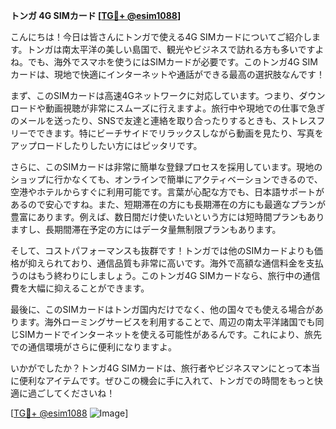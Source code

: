 **トンガ 4G SIMカード [[TG💪+ @esim1088](https://t.me/s/esim1088)]**

こんにちは！今日は皆さんにトンガで使える4G SIMカードについてご紹介します。トンガは南太平洋の美しい島国で、観光やビジネスで訪れる方も多いですよね。でも、海外でスマホを使うにはSIMカードが必要です。このトンガ4G SIMカードは、現地で快適にインターネットや通話ができる最高の選択肢なんです！

まず、このSIMカードは高速4Gネットワークに対応しています。つまり、ダウンロードや動画視聴が非常にスムーズに行えますよ。旅行中や現地での仕事で急ぎのメールを送ったり、SNSで友達と連絡を取り合ったりするときも、ストレスフリーでできます。特にビーチサイドでリラックスしながら動画を見たり、写真をアップロードしたりしたい方にはピッタリです。

さらに、このSIMカードは非常に簡単な登録プロセスを採用しています。現地のショップに行かなくても、オンラインで簡単にアクティベーションできるので、空港やホテルからすぐに利用可能です。言葉が心配な方でも、日本語サポートがあるので安心ですね。また、短期滞在の方にも長期滞在の方にも最適なプランが豊富にあります。例えば、数日間だけ使いたいという方には短時間プランもありますし、長期間滞在予定の方にはデータ量無制限プランもあります。

そして、コストパフォーマンスも抜群です！トンガでは他のSIMカードよりも価格が抑えられており、通信品質も非常に高いです。海外で高額な通信料金を支払うのはもう終わりにしましょう。このトンガ4G SIMカードなら、旅行中の通信費を大幅に抑えることができます。

最後に、このSIMカードはトンガ国内だけでなく、他の国々でも使える場合があります。海外ローミングサービスを利用することで、周辺の南太平洋諸国でも同じSIMカードでインターネットを使える可能性があるんです。これにより、旅先での通信環境がさらに便利になりますよ。

いかがでしたか？トンガ4G SIMカードは、旅行者やビジネスマンにとって本当に便利なアイテムです。ぜひこの機会に手に入れて、トンガでの時間をもっと快適に過ごしてくださいね！

[[TG💪+ @esim1088](https://t.me/s/esim1088) ![Image](https://i.postimg.cc/Y0z9fWf4/image.png)]